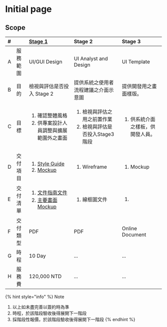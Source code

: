 # Initial page

## Scope

<table>
  <thead>
    <tr>
      <th style="text-align:left">#</th>
      <th style="text-align:left"></th>
      <th style="text-align:left"><a href="stage-1.md">Stage 1</a>
      </th>
      <th style="text-align:left">Stage 2</th>
      <th style="text-align:left">Stage 3</th>
    </tr>
  </thead>
  <tbody>
    <tr>
      <td style="text-align:left">A</td>
      <td style="text-align:left">&#x670D;&#x52D9;&#x7BC4;&#x570D;</td>
      <td style="text-align:left">UI/GUI Design</td>
      <td style="text-align:left">UI Analyst and Design</td>
      <td style="text-align:left">UI Template</td>
    </tr>
    <tr>
      <td style="text-align:left">B</td>
      <td style="text-align:left">&#x76EE;&#x7684;</td>
      <td style="text-align:left">&#x6AA2;&#x8996;&#x8207;&#x8A55;&#x4F30;&#x662F;&#x5426;&#x6295;&#x5165;
        Stage 2</td>
      <td style="text-align:left">&#x63D0;&#x4F9B;&#x7CFB;&#x7D71;&#x4E4B;&#x4F7F;&#x7528;&#x8005;&#x6D41;&#x7A0B;&#x5EFA;&#x8B70;&#x4E4B;&#x4ECB;&#x9762;&#x793A;&#x610F;&#x5716;</td>
      <td
      style="text-align:left">&#x63D0;&#x4F9B;&#x958B;&#x767C;&#x7528;&#x4E4B;&#x756B;&#x9762;&#x6A23;&#x7248;&#x3002;</td>
    </tr>
    <tr>
      <td style="text-align:left">C</td>
      <td style="text-align:left">&#x76EE;&#x6A19;</td>
      <td style="text-align:left">
        <ol>
          <li>&#x78BA;&#x8A8D;&#x6574;&#x9AD4;&#x98A8;&#x683C;</li>
          <li>&#x4F9B;&#x5C08;&#x6848;&#x8A2D;&#x8A08;&#x4EBA;&#x54E1;&#x8ABF;&#x6574;&#x8207;&#x64F4;&#x5C55;&#x7BC4;&#x570D;&#x5916;&#x4E4B;&#x756B;&#x9762;</li>
        </ol>
      </td>
      <td style="text-align:left">
        <ol>
          <li>&#x6AA2;&#x8996;&#x8207;&#x8A55;&#x4F30;&#x4E4B;&#x7528;&#x4E4B;&#x524D;&#x7F6E;&#x4F5C;&#x696D;</li>
          <li>&#x6AA2;&#x8996;&#x8207;&#x8A55;&#x4F30;&#x662F;&#x5426;&#x6295;&#x5165;Stage3&#x968E;&#x6BB5;</li>
        </ol>
      </td>
      <td style="text-align:left">
        <p></p>
        <ol>
          <li>&#x4F9B;&#x7CFB;&#x7D71;&#x4ECB;&#x9762;&#x4E4B;&#x6A23;&#x677F;&#xFF0C;&#x4F9B;&#x958B;&#x767C;&#x4EBA;&#x54E1;&#x3002;</li>
        </ol>
      </td>
    </tr>
    <tr>
      <td style="text-align:left">D</td>
      <td style="text-align:left">&#x4EA4;&#x4ED8;&#x9805;&#x76EE;</td>
      <td style="text-align:left">
        <p></p>
        <ol>
          <li><a href="stage-1.md#d-1-style-guide">Style Guide</a>
          </li>
          <li><a href="stage-1.md#d-2-mockup">Mockup</a>
          </li>
        </ol>
      </td>
      <td style="text-align:left">
        <p></p>
        <ol>
          <li>Wireframe</li>
        </ol>
      </td>
      <td style="text-align:left">
        <p></p>
        <ol>
          <li>Mockup</li>
        </ol>
      </td>
    </tr>
    <tr>
      <td style="text-align:left">E</td>
      <td style="text-align:left">&#x4EA4;&#x4ED8;&#x6E05;&#x55AE;</td>
      <td style="text-align:left">
        <ol>
          <li><a href="stage-1.md#e1-yuan-jian-zhi-nan-wen-jian">&#x6587;&#x4EF6;&#x6307;&#x5357;&#x6587;&#x4EF6;</a>
          </li>
          <li><a href="stage-1.md#e2-yuan-jian-zhi-nan-wen-jian">&#x4E3B;&#x8981;&#x756B;&#x9762; Mockup</a>
          </li>
        </ol>
      </td>
      <td style="text-align:left">
        <p></p>
        <ol>
          <li>&#x7DDA;&#x6846;&#x5716;&#x6587;&#x4EF6;</li>
        </ol>
      </td>
      <td style="text-align:left">
        <p></p>
        <ol>
          <li></li>
        </ol>
      </td>
    </tr>
    <tr>
      <td style="text-align:left">F</td>
      <td style="text-align:left">&#x4EA4;&#x4ED8;&#x985E;&#x578B;</td>
      <td style="text-align:left">PDF</td>
      <td style="text-align:left">PDF</td>
      <td style="text-align:left">Online Document</td>
    </tr>
    <tr>
      <td style="text-align:left">G</td>
      <td style="text-align:left">&#x6642;&#x7A0B;</td>
      <td style="text-align:left">10 Day</td>
      <td style="text-align:left">...</td>
      <td style="text-align:left">...</td>
    </tr>
    <tr>
      <td style="text-align:left">H</td>
      <td style="text-align:left">&#x670D;&#x52D9;&#x8CBB;</td>
      <td style="text-align:left">120,000 NTD</td>
      <td style="text-align:left">...</td>
      <td style="text-align:left">...</td>
    </tr>
  </tbody>
</table>{% hint style="info" %}
Note

1. 以上如未盡完善以簽約時為準
2. 時程，於該階段驗收後得展開下一階段
3. 採階段性報價，於該階段驗收後得展開下一階段
{% endhint %}






